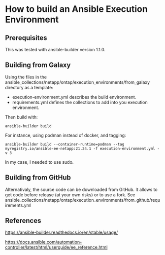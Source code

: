 # How to build an Ansible Execution Environment

## Prerequisites
This was tested with ansible-builder version 1.1.0.

## Building from Galaxy
Using the files in the ansible_collections/netapp/ontap/execution_environments/from_galaxy directory as a template:
- execution-environment.yml     describes the build environment.
- requirements.yml              defines the collections to add into you execution environment.

Then build with:

```
ansible-builder build
```

For instance, using podman instead of docker, and tagging:
```
ansible-builder build --container-runtime=podman --tag myregistry.io/ansible-ee-netapp:21.24.1 -f execution-environment.yml -v 3
```

In my case, I needed to use sudo.

## Building from GitHub
Alternativaly, the source code can be downloaded from GitHub.  It allows to get code before release (at your own risks) or to use a fork.
See ansible_collections/netapp/ontap/execution_environments/from_github/requirements.yml

## References

https://ansible-builder.readthedocs.io/en/stable/usage/

https://docs.ansible.com/automation-controller/latest/html/userguide/ee_reference.html


